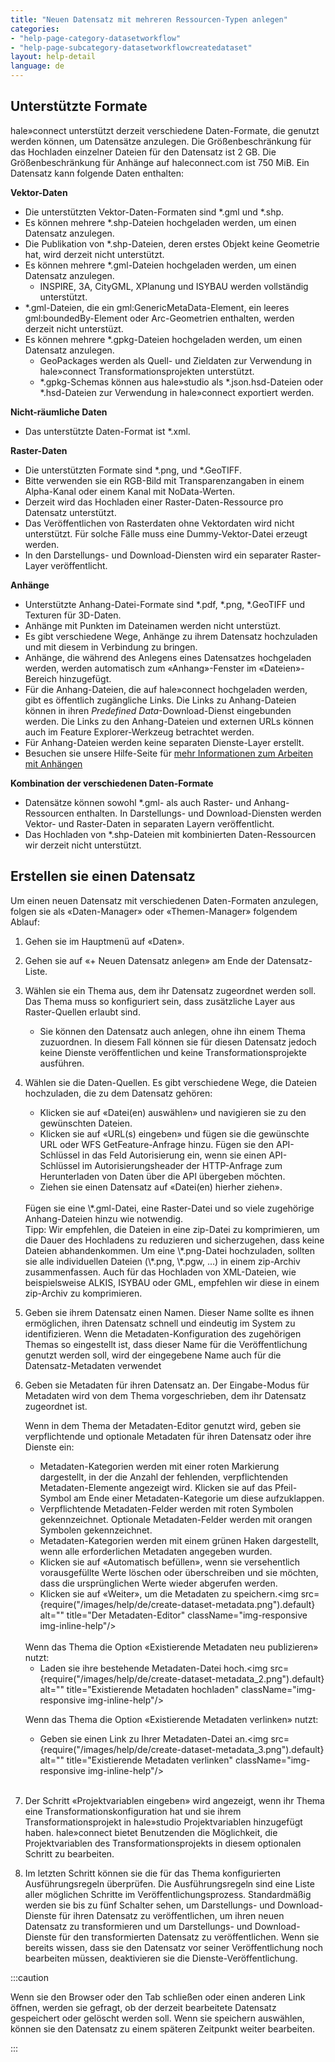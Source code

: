 ```yaml
---
title: "Neuen Datensatz mit mehreren Ressourcen-Typen anlegen"
categories:
- "help-page-category-datasetworkflow"
- "help-page-subcategory-datasetworkflowcreatedataset"
layout: help-detail
language: de
---
```


## Unterstützte Formate ##

hale»connect unterstützt derzeit verschiedene Daten-Formate, die genutzt werden können, um Datensätze anzulegen. Die Größenbeschränkung für das Hochladen einzelner Dateien für den Datensatz ist 2 GB. Die Größenbeschränkung für Anhänge auf haleconnect.com ist 750 MiB. Ein Datensatz kann folgende Daten enthalten:

**Vektor-Daten**
  * Die unterstützten Vektor-Daten-Formaten sind \*.gml und \*.shp.
  * Es können mehrere \*.shp-Dateien hochgeladen werden, um einen Datensatz anzulegen.
  * Die Publikation von \*.shp-Dateien, deren erstes Objekt keine Geometrie hat, wird derzeit nicht unterstützt.
  * Es können mehrere \*.gml-Dateien hochgeladen werden, um einen Datensatz anzulegen.
    * INSPIRE, 3A, CityGML, XPlanung und ISYBAU werden vollständig unterstützt.
  * \*.gml-Dateien, die ein gml:GenericMetaData-Element, ein leeres gml:boundedBy-Element oder Arc-Geometrien enthalten, werden derzeit nicht unterstüzt.
  * Es können mehrere \*.gpkg-Dateien hochgeladen werden, um einen Datensatz anzulegen.
      * GeoPackages werden als Quell- und Zieldaten zur Verwendung in hale»connect Transformationsprojekten unterstützt.
      * \*.gpkg-Schemas können aus hale»studio als \*.json.hsd-Dateien oder \*.hsd-Dateien zur Verwendung in hale»connect exportiert werden.

**Nicht-räumliche Daten**
  * Das unterstützte Daten-Format ist \*.xml.

**Raster-Daten**
  * Die unterstützten Formate sind \*.png, und \*.GeoTIFF.
  * Bitte verwenden sie ein RGB-Bild mit Transparenzangaben in einem Alpha-Kanal oder einem Kanal mit NoData-Werten.
  * Derzeit wird das Hochladen einer Raster-Daten-Ressource pro Datensatz unterstützt.
  * Das Veröffentlichen von Rasterdaten ohne Vektordaten wird nicht unterstützt. Für solche Fälle muss eine Dummy-Vektor-Datei erzeugt werden.
  * In den Darstellungs- und Download-Diensten wird ein separater Raster-Layer veröffentlicht.

**Anhänge**
  * Unterstützte Anhang-Datei-Formate sind \*.pdf, \*.png, \*.GeoTIFF und Texturen für 3D-Daten.
  * Anhänge mit Punkten im Dateinamen werden nicht unterstüzt.
  * Es gibt verschiedene Wege, Anhänge zu ihrem Datensatz hochzuladen und mit diesem in Verbindung zu bringen.
  * Anhänge, die während des Anlegens eines Datensatzes hochgeladen werden, werden automatisch zum &laquo;Anhang&raquo;-Fenster im &laquo;Dateien&raquo;-Bereich hinzugefügt.
  * Für die Anhang-Dateien, die auf hale»connect hochgeladen werden, gibt es öffentlich zugängliche Links. Die Links zu Anhang-Dateien können in ihren *Predefined Data*-Download-Dienst eingebunden werden. Die Links zu den Anhang-Dateien und externen URLs können auch im Feature Explorer-Werkzeug betrachtet werden.
  * Für Anhang-Dateien werden keine separaten Dienste-Layer erstellt.
  * Besuchen sie unsere Hilfe-Seite für [mehr Informationen zum Arbeiten mit Anhängen](../../references/data/2018-03-10-reference-data-files.md)

**Kombination der verschiedenen Daten-Formate**
  * Datensätze können sowohl \*.gml- als auch Raster- und Anhang-Ressourcen enthalten. In Darstellungs- und Download-Diensten werden Vektor- und Raster-Daten in separaten Layern veröffentlicht.
  * Das Hochladen von \*.shp-Dateien mit kombinierten Daten-Ressourcen wir derzeit nicht unterstützt.

## Erstellen sie einen Datensatz ##

Um einen neuen Datensatz mit verschiedenen Daten-Formaten anzulegen, folgen sie als &laquo;Daten-Manager&raquo; oder &laquo;Themen-Manager&raquo; folgendem Ablauf:

1. Gehen sie im Hauptmenü auf &laquo;Daten&raquo;.
2. Gehen sie auf &laquo;+ Neuen Datensatz anlegen&raquo; am Ende der Datensatz-Liste.
3. Wählen sie ein Thema aus, dem ihr Datensatz zugeordnet werden soll. Das Thema muss so konfiguriert sein, dass zusätzliche Layer aus Raster-Quellen erlaubt sind.
    * Sie können den Datensatz auch anlegen, ohne ihn einem Thema zuzuordnen. In diesem Fall können sie für diesen Datensatz jedoch keine Dienste veröffentlichen und keine Transformationsprojekte ausführen.
4. Wählen sie die Daten-Quellen. Es gibt verschiedene Wege, die Dateien hochzuladen, die zu dem Datensatz gehören:
    * Klicken sie auf &laquo;Datei(en) auswählen&raquo; und navigieren sie zu den gewünschten Dateien.
    * Klicken sie auf &laquo;URL(s) eingeben&raquo; und fügen sie die gewünschte URL oder WFS GetFeature-Anfrage hinzu. Fügen sie den API-Schlüssel in das Feld Autorisierung ein, wenn sie einen API-Schlüssel im Autorisierungsheader der HTTP-Anfrage zum Herunterladen von Daten über die API übergeben möchten.
    * Ziehen sie einen Datensatz auf &laquo;Datei(en) hierher ziehen&raquo;.

    <br/>
    Fügen sie eine \*.gml-Datei, eine Raster-Datei und so viele zugehörige Anhang-Dateien hinzu wie notwendig.

   <br/>
   Tipp: Wir empfehlen, die Dateien in eine zip-Datei zu komprimieren, um die Dauer des Hochladens zu reduzieren und sicherzugehen, dass keine Dateien abhandenkommen. Um eine \*.png-Datei hochzuladen, sollten sie alle individuellen Dateien (\*.png, \*.pgw, …) in einem zip-Archiv zusammenfassen. Auch für das Hochladen von XML-Dateien, wie beispielsweise ALKIS, ISYBAU oder GML, empfehlen wir diese in einem zip-Archiv zu komprimieren.

5.	Geben sie ihrem Datensatz einen Namen. Dieser Name sollte es ihnen ermöglichen, ihren Datensatz schnell und eindeutig im System zu identifizieren. Wenn die Metadaten-Konfiguration des zugehörigen Themas so eingestellt ist, dass dieser Name für die Veröffentlichung genutzt werden soll, wird der eingegebene Name auch für die Datensatz-Metadaten verwendet
6.	Geben sie Metadaten für ihren Datensatz an. Der Eingabe-Modus für Metadaten wird von dem Thema vorgeschrieben, dem ihr Datensatz zugeordnet ist.

    Wenn in dem Thema der Metadaten-Editor genutzt wird, geben sie verpflichtende und optionale Metadaten für ihren Datensatz oder ihre Dienste ein:
      * Metadaten-Kategorien werden mit einer roten Markierung dargestellt, in der die Anzahl der fehlenden, verpflichtenden Metadaten-Elemente angezeigt wird. Klicken sie auf das Pfeil-Symbol am Ende einer Metadaten-Kategorie um diese aufzuklappen.
      * Verpflichtende Metadaten-Felder werden mit roten Symbolen gekennzeichnet. Optionale Metadaten-Felder werden mit orangen Symbolen gekennzeichnet.
      * Metadaten-Kategorien werden mit einem grünen Haken dargestellt, wenn alle erforderlichen Metadaten angegeben wurden.
      * Klicken sie auf «Automatisch befüllen», wenn sie versehentlich vorausgefüllte Werte löschen oder überschreiben und sie möchten, dass die ursprünglichen Werte wieder abgerufen werden.
      * Klicken sie auf &laquo;Weiter&raquo;, um die Metadaten zu speichern.<img src={require("/images/help/de/create-dataset-metadata.png").default} alt="" title="Der Metadaten-Editor" className="img-responsive img-inline-help"/>

      <br/>
    Wenn das Thema die Option &laquo;Existierende Metadaten neu publizieren&raquo; nutzt:

      * Laden sie ihre bestehende Metadaten-Datei hoch.<img src={require("/images/help/de/create-dataset-metadata_2.png").default} alt="" title="Existierende Metadaten hochladen" className="img-responsive img-inline-help"/>

    Wenn das Thema die Option &laquo;Existierende Metadaten verlinken&raquo; nutzt:

      * Geben sie einen Link zu Ihrer Metadaten-Datei an.<img src={require("/images/help/de/create-dataset-metadata_3.png").default} alt="" title="Existierende Metadaten verlinken" className="img-responsive img-inline-help"/>
       <br/>
7. Der Schritt «Projektvariablen eingeben» wird angezeigt, wenn ihr Thema eine Transformationskonfiguration hat und sie ihrem Transformationsprojekt in hale»studio Projektvariablen hinzugefügt haben. hale»connect bietet Benutzenden die Möglichkeit, die Projektvariablen des Transformationsprojekts in diesem optionalen Schritt zu bearbeiten.

8.	Im letzten Schritt können sie die für das Thema konfigurierten Ausführungsregeln überprüfen. Die Ausführungsregeln sind eine Liste aller möglichen Schritte im Veröffentlichungsprozess.  Standardmäßig werden sie bis zu fünf Schalter sehen, um Darstellungs- und Download-Dienste für ihren Datensatz zu veröffentlichen, um ihren neuen Datensatz zu transformieren und um Darstellungs- und Download-Dienste für den transformierten Datensatz zu veröffentlichen. Wenn sie bereits wissen, dass sie den Datensatz vor seiner Veröffentlichung noch bearbeiten müssen, deaktivieren sie die Dienste-Veröffentlichung.

:::caution

Wenn sie den Browser oder den Tab schließen oder einen anderen Link öffnen, werden sie gefragt, ob der derzeit bearbeitete Datensatz gespeichert oder gelöscht werden soll. Wenn sie speichern auswählen, können sie den Datensatz zu einem späteren Zeitpunkt weiter bearbeiten.

:::
